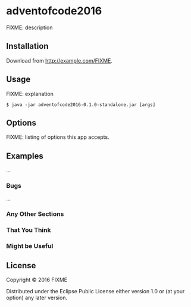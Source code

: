 # adventofcode2016

FIXME: description

## Installation

Download from http://example.com/FIXME.

## Usage

FIXME: explanation

    $ java -jar adventofcode2016-0.1.0-standalone.jar [args]

## Options

FIXME: listing of options this app accepts.

## Examples

...

### Bugs

...

### Any Other Sections
### That You Think
### Might be Useful

## License

Copyright © 2016 FIXME

Distributed under the Eclipse Public License either version 1.0 or (at
your option) any later version.
